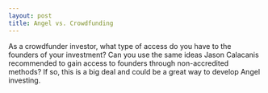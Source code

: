 ```yaml
---
layout: post
title: Angel vs. Crowdfunding
---
```

As a crowdfunder investor, what type of access do you have to the founders of your investment? 
Can you use the same ideas Jason Calacanis recommended to gain access to founders through non-accredited methods?  If so, this is a big deal and could be a great way to develop Angel investing.
